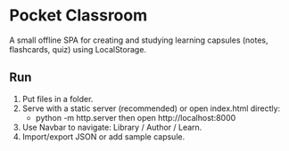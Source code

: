 # Pocket Classroom

A small offline SPA for creating and studying learning capsules (notes, flashcards, quiz) using LocalStorage.

## Run
1. Put files in a folder.
2. Serve with a static server (recommended) or open index.html directly:
   - python -m http.server then open http://localhost:8000
3. Use Navbar to navigate: Library / Author / Learn.
4. Import/export JSON or add sample capsule.